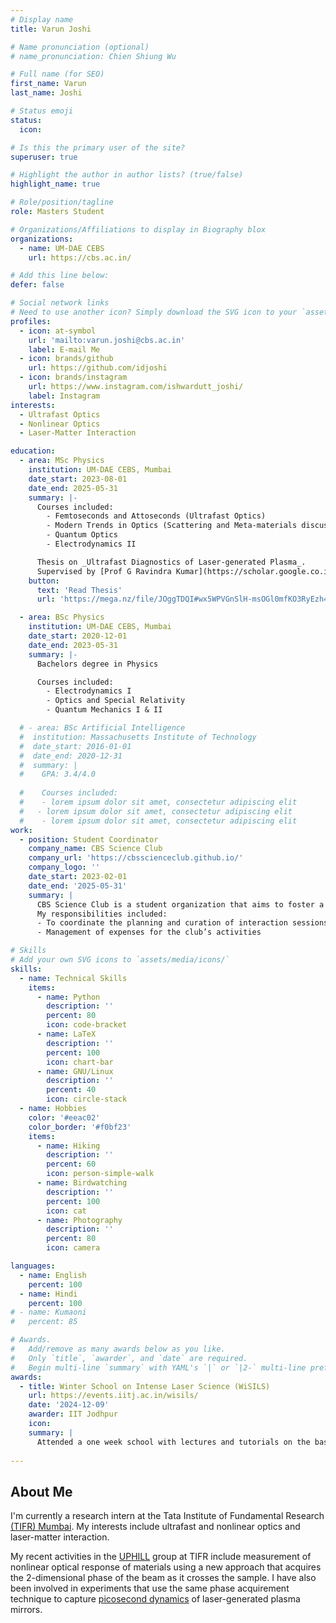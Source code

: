 ```yaml
---
# Display name
title: Varun Joshi

# Name pronunciation (optional)
# name_pronunciation: Chien Shiung Wu

# Full name (for SEO)
first_name: Varun
last_name: Joshi

# Status emoji
status:
  icon: 

# Is this the primary user of the site?
superuser: true

# Highlight the author in author lists? (true/false)
highlight_name: true

# Role/position/tagline
role: Masters Student

# Organizations/Affiliations to display in Biography blox
organizations:
  - name: UM-DAE CEBS
    url: https://cbs.ac.in/

# Add this line below:
defer: false

# Social network links
# Need to use another icon? Simply download the SVG icon to your `assets/media/icons/` folder.
profiles:
  - icon: at-symbol
    url: 'mailto:varun.joshi@cbs.ac.in'
    label: E-mail Me
  - icon: brands/github
    url: https://github.com/idjoshi
  - icon: brands/instagram
    url: https://www.instagram.com/ishwardutt_joshi/
    label: Instagram
interests:
  - Ultrafast Optics
  - Nonlinear Optics
  - Laser-Matter Interaction

education:
  - area: MSc Physics
    institution: UM-DAE CEBS, Mumbai
    date_start: 2023-08-01
    date_end: 2025-05-31
    summary: |-
      Courses included:
        - Femtoseconds and Attoseconds (Ultrafast Optics)
        - Modern Trends in Optics (Scattering and Meta-materials discussed)
        - Quantum Optics
        - Electrodynamics II

      Thesis on _Ultrafast Diagnostics of Laser-generated Plasma_.  
      Supervised by [Prof G Ravindra Kumar](https://scholar.google.co.in/citations?user=Uk_QK0cAAAAJ&hl=en&oi=ao).
    button:
      text: 'Read Thesis'
      url: 'https://mega.nz/file/JOggTDQI#wx5WPVGnSlH-msOGl0mfKO3RyEzh4d-BI0sFr1q55c8'

  - area: BSc Physics
    institution: UM-DAE CEBS, Mumbai
    date_start: 2020-12-01
    date_end: 2023-05-31
    summary: |-
      Bachelors degree in Physics

      Courses included:
        - Electrodynamics I
        - Optics and Special Relativity
        - Quantum Mechanics I & II

  # - area: BSc Artificial Intelligence
  #  institution: Massachusetts Institute of Technology
  #  date_start: 2016-01-01
  #  date_end: 2020-12-31
  #  summary: |
  #    GPA: 3.4/4.0
      
  #    Courses included:
  #    - lorem ipsum dolor sit amet, consectetur adipiscing elit
  #   - lorem ipsum dolor sit amet, consectetur adipiscing elit
  #    - lorem ipsum dolor sit amet, consectetur adipiscing elit
work:
  - position: Student Coordinator
    company_name: CBS Science Club
    company_url: 'https://cbsscienceclub.github.io/'
    company_logo: ''
    date_start: 2023-02-01
    date_end: '2025-05-31'
    summary: |
      CBS Science Club is a student organization that aims to foster a healthy environment for scientific discussions. We organize various evenets- some with invited talks from researchers, and some by students. Each event is tailored with the intent to bring about meaningful interactions among students.
      My responsibilities included:
      - To coordinate the planning and curation of interaction sessions and talks with researchers and students
      - Management of expenses for the club’s activities

# Skills
# Add your own SVG icons to `assets/media/icons/`
skills:
  - name: Technical Skills
    items:
      - name: Python
        description: ''
        percent: 80
        icon: code-bracket
      - name: LaTeX
        description: ''
        percent: 100
        icon: chart-bar
      - name: GNU/Linux
        description: ''
        percent: 40
        icon: circle-stack
  - name: Hobbies
    color: '#eeac02'
    color_border: '#f0bf23'
    items:
      - name: Hiking
        description: ''
        percent: 60
        icon: person-simple-walk
      - name: Birdwatching
        description: ''
        percent: 100
        icon: cat
      - name: Photography
        description: ''
        percent: 80
        icon: camera

languages:
  - name: English
    percent: 100
  - name: Hindi
    percent: 100
# - name: Kumaoni
#   percent: 85

# Awards.
#   Add/remove as many awards below as you like.
#   Only `title`, `awarder`, and `date` are required.
#   Begin multi-line `summary` with YAML's `|` or `|2-` multi-line prefix and indent 2 spaces below.
awards:
  - title: Winter School on Intense Laser Science (WiSILS)
    url: https://events.iitj.ac.in/wisils/
    date: '2024-12-09'
    awarder: IIT Jodhpur
    icon: 
    summary: |
      Attended a one week school with lectures and tutorials on the basics of high harmonic generation, attosecond science, laser-driven particle acceleration, ultrafast dynamics of matter at high energy       density and their application.
  
---
```


## About Me
I'm currently a research intern at the Tata Institute of Fundamental Research [(TIFR) Mumbai](https://main.tifr.res.in/). My interests include ultrafast and nonlinear optics and laser-matter interaction.


My recent activities in the [UPHILL](https://www.tifr.res.in/~uphill/) group at TIFR include measurement of nonlinear optical response of materials using a new approach that acquires the 2-dimensional phase of the beam as it crosses the sample. I have also been involved in experiments that use the same phase acquirement technique to capture [picosecond dynamics](https://arxiv.org/abs/2505.02403) of laser-generated plasma mirrors.

